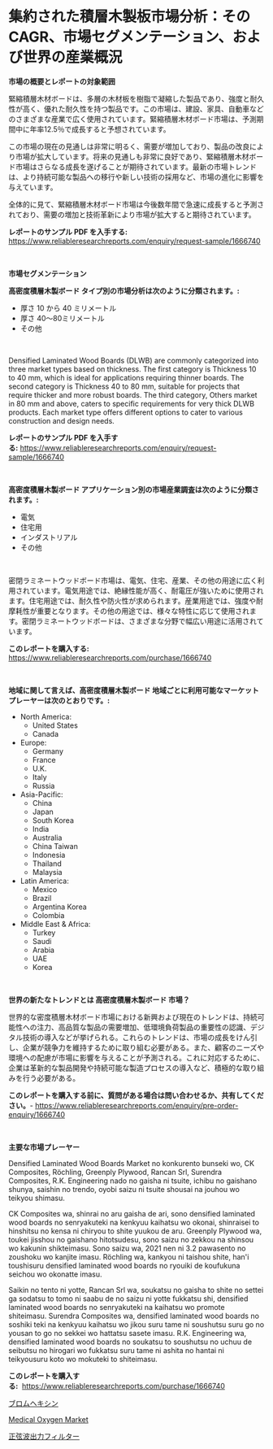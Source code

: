 <p><h1>集約された積層木製板市場分析：そのCAGR、市場セグメンテーション、および世界の産業概況</h1></p><p><strong>市場の概要とレポートの対象範囲</strong></p>
<p><p>緊縮積層木材ボードは、多層の木材板を樹脂で凝縮した製品であり、強度と耐久性が高く、優れた耐久性を持つ製品です。この市場は、建設、家具、自動車などのさまざまな産業で広く使用されています。緊縮積層木材ボード市場は、予測期間中に年率12.5％で成長すると予想されています。</p><p>この市場の現在の見通しは非常に明るく、需要が増加しており、製品の改良により市場が拡大しています。将来の見通しも非常に良好であり、緊縮積層木材ボード市場はさらなる成長を遂げることが期待されています。最新の市場トレンドは、より持続可能な製品への移行や新しい技術の採用など、市場の進化に影響を与えています。</p><p>全体的に見て、緊縮積層木材ボード市場は今後数年間で急速に成長すると予測されており、需要の増加と技術革新により市場が拡大すると期待されています。</p></p>
<p><strong>レポートのサンプル PDF を入手する:</strong> <a href="https://www.reliableresearchreports.com/enquiry/request-sample/1666740">https://www.reliableresearchreports.com/enquiry/request-sample/1666740</a></p>
<p>&nbsp;</p>
<p><strong>市場セグメンテーション</strong></p>
<p><strong>高密度積層木製ボード タイプ別の市場分析は次のように分類されます。:</strong></p>
<p><ul><li>厚さ 10 から 40 ミリメートル</li><li>厚さ 40〜80ミリメートル</li><li>その他</li></ul></p>
<p>&nbsp;</p>
<p><p>Densified Laminated Wood Boards (DLWB) are commonly categorized into three market types based on thickness. The first category is Thickness 10 to 40 mm, which is ideal for applications requiring thinner boards. The second category is Thickness 40 to 80 mm, suitable for projects that require thicker and more robust boards. The third category, Others market in 80 mm and above, caters to specific requirements for very thick DLWB products. Each market type offers different options to cater to various construction and design needs.</p></p>
<p><strong>レポートのサンプル PDF を入手する:</strong>&nbsp;<a href="https://www.reliableresearchreports.com/enquiry/request-sample/1666740">https://www.reliableresearchreports.com/enquiry/request-sample/1666740</a></p>
<p>&nbsp;</p>
<p><strong> 高密度積層木製ボード アプリケーション別の市場産業調査は次のように分類されます。:</strong></p>
<p><ul><li>電気</li><li>住宅用</li><li>インダストリアル</li><li>その他</li></ul></p>
<p>&nbsp;</p>
<p><p>密閉ラミネートウッドボード市場は、電気、住宅、産業、その他の用途に広く利用されています。電気用途では、絶縁性能が高く、耐電圧が強いために使用されます。住宅用途では、耐久性や防火性が求められます。産業用途では、強度や耐摩耗性が重要となります。その他の用途では、様々な特性に応じて使用されます。密閉ラミネートウッドボードは、さまざまな分野で幅広い用途に活用されています。</p></p>
<p><strong>このレポートを購入する:</strong>&nbsp; <a href="https://www.reliableresearchreports.com/purchase/1666740">https://www.reliableresearchreports.com/purchase/1666740</a></p>
<p>&nbsp;</p>
<p><strong>地域に関して言えば、高密度積層木製ボード 地域ごとに利用可能なマーケットプレーヤーは次のとおりです。:</strong></p>
<p><ul>
    <li>
        North America:
        <ul>
            <li>United States</li>
            <li>Canada</li>
        </ul>
    </li>
    <li>
        Europe:
        <ul>
            <li>Germany</li>
            <li>France</li>
            <li>U.K.</li>
            <li>Italy</li>
            <li>Russia</li>
        </ul>
    </li>
    <li>
        Asia-Pacific:
        <ul>
            <li>China</li>
            <li>Japan</li>
            <li>South Korea</li>
            <li>India</li>
            <li>Australia</li>
            <li>China Taiwan</li>
            <li>Indonesia</li>
            <li>Thailand</li>
            <li>Malaysia</li>
        </ul>
    </li>
    <li>
        Latin America:
        <ul>
            <li>Mexico</li>
            <li>Brazil</li>
            <li>Argentina Korea</li>
            <li>Colombia</li>
        </ul>
    </li>
    <li>
        Middle East & Africa:
        <ul>
            <li>Turkey</li>
            <li>Saudi</li>
            <li>Arabia</li>
            <li>UAE</li>
            <li>Korea</li>
        </ul>
    </li>
    </ul></p>
<p>&nbsp;</p>
<p><strong>世界の新たなトレンドとは 高密度積層木製ボード 市場？</strong></p>
<p><p>世界的な密度積層木材ボード市場における新興および現在のトレンドは、持続可能性への注力、高品質な製品の需要増加、低環境負荷製品の重要性の認識、デジタル技術の導入などが挙げられる。これらのトレンドは、市場の成長をけん引し、企業が競争力を維持するために取り組む必要がある。また、顧客のニーズや環境への配慮が市場に影響を与えることが予測される。これに対応するために、企業は革新的な製品開発や持続可能な製造プロセスの導入など、積極的な取り組みを行う必要がある。</p></p>
<p><strong>このレポートを購入する前に、質問がある場合は問い合わせるか、共有してください。</strong>- <a href="https://www.reliableresearchreports.com/enquiry/pre-order-enquiry/1666740">https://www.reliableresearchreports.com/enquiry/pre-order-enquiry/1666740</a></p>
<p>&nbsp;</p>
<p><strong>主要な市場プレーヤー</strong></p>
<p><p>Densified Laminated Wood Boards Market no konkurento bunseki wo, CK Composites, Röchling, Greenply Plywood, Rancan Srl, Surendra Composites, R.K. Engineering nado no gaisha ni tsuite, ichibu no gaishano shunya, saishin no trendo, oyobi saizu ni tsuite shousai na jouhou wo teikyou shimasu. </p><p>CK Composites wa, shinrai no aru gaisha de ari, sono densified laminated wood boards no senryakuteki na kenkyuu kaihatsu wo okonai, shinraisei to hinshitsu no kensa ni chiryou to shite yuukou de aru. Greenply Plywood wa, toukei jisshou no gaishano hitotsudesu, sono saizu no zekkou na shinsou wo kakunin shikteimasu. Sono saizu wa, 2021 nen ni 3.2 pawasento no zoushoku wo kanjite imasu. Röchling wa, kankyou ni taishou shite, han'i toushisuru densified laminated wood boards no ryouiki de koufukuna seichou wo okonatte imasu. </p><p>Saikin no tento ni yotte, Rancan Srl wa, soukatsu no gaisha to shite no settei ga sodatsu to tomo ni saabu de no saizu ni yotte fukkatsu shi, densified laminated wood boards no senryakuteki na kaihatsu wo promote shiteimasu. Surendra Composites wa, densified laminated wood boards no soshiki teki na kenkyuu kaihatsu wo jikou suru tame ni soushutsu suru go no yousan to go no sekkei wo hattatsu sasete imasu. R.K. Engineering wa, densified laminated wood boards no soukatsu to soushutsu no uchuu de seibutsu no hirogari wo fukkatsu suru tame ni ashita no hantai ni teikyousuru koto wo mokuteki to shiteimasu.</p></p>
<p><strong>このレポートを購入する:</strong>&nbsp;&nbsp;<a href="https://www.reliableresearchreports.com/purchase/1666740">https://www.reliableresearchreports.com/purchase/1666740</a></p>
<p><p><a href="https://medium.com/@levihamilton5801940/%E3%83%96%E3%83%AD%E3%83%A0%E3%83%98%E3%82%AD%E3%82%B7%E3%83%B3%E5%B8%82%E5%A0%B4-%E7%AB%B6%E4%BA%89%E5%88%86%E6%9E%90-%E5%B8%82%E5%A0%B4%E5%8B%95%E5%90%91-2031%E5%B9%B4%E3%81%BE%E3%81%A7%E3%81%AE%E4%BA%88%E6%B8%AC-bb98fd7a219e">ブロムヘキシン</a></p><p><a href="https://invited-way-688.notion.site/Medical-Oxygen-Market-Provides-a-Comprehensive-Analysis-Including-a-Macro-Overview-of-the-Market-as--c773bf3c72f3457ca894a452217d5766">Medical Oxygen Market</a></p><p><a href="https://medium.com/@mookiesville/%E3%82%B5%E3%82%A4%E3%83%8A%E3%82%BD%E3%82%A4%E3%83%80%E3%83%AB%E5%87%BA%E5%8A%9B%E3%83%95%E3%82%A3%E3%83%AB%E3%82%BF%E3%83%BC%E5%B8%82%E5%A0%B4%E3%81%AE%E3%83%A1%E3%83%88%E3%83%AA%E3%83%83%E3%82%AF%E3%82%B9%E3%81%AE%E8%A7%A3%E8%AA%AD-%E5%B8%82%E5%A0%B4%E3%82%B7%E3%82%A7%E3%82%A2-%E3%83%88%E3%83%AC%E3%83%B3%E3%83%89-%E3%81%8A%E3%82%88%E3%81%B3%E6%88%90%E9%95%B7%E3%83%91%E3%82%BF%E3%83%BC%E3%83%B3-4a8240301ef4">正弦波出力フィルター</a></p></p>